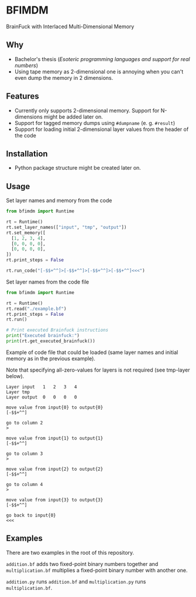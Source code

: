 # BFIMDM

BrainFuck with Interlaced Multi-Dimensional Memory

## Why

- Bachelor's thesis (_Esoteric programming languages and support for real numbers_)
- Using tape memory as 2-dimensional one is annoying when you can't even dump the memory in 2 dimensions.

## Features

- Currently only supports 2-dimensional memory. Support for N-dimensions might be added later on.
- Support for tagged memory dumps using `#dumpname` (e. g. `#result`)
- Support for loading initial 2-dimensional layer values from the header of the code

## Installation

- Python package structure might be created later on.

## Usage

Set layer names and memory from the code

```python
from bfimdm import Runtime

rt = Runtime()
rt.set_layer_names(["input", "tmp", "output"])
rt.set_memory([
  [1, 2, 3, 4],
  [0, 0, 0, 0],
  [0, 0, 0, 0],
])
rt.print_steps = False

rt.run_code("[-$$+^^]>[-$$+^^]>[-$$+^^]>[-$$+^^]<<<")
```

Set layer names from the code file

```python
from bfimdm import Runtime

rt = Runtime()
rt.read("./example.bf")
rt.print_steps = False
rt.run()

# Print executed Brainfuck instructions
print("Executed brainfuck:")
print(rt.get_executed_brainfuck())
```

Example of code file that could be loaded (same layer names and initial memory as in the previous example).

Note that specifying all-zero-values for layers is not required (see tmp-layer below).

```
Layer input   1   2   3   4
Layer tmp
Layer output  0   0   0   0

move value from input{0} to output{0}
[-$$+^^]

go to column 2
>

move value from input{1} to output{1}
[-$$+^^]

go to column 3
>

move value from input{2} to output{2}
[-$$+^^]

go to column 4
>

move value from input{3} to output{3}
[-$$+^^]

go back to input{0}
<<<
```

## Examples

There are two examples in the root of this repository.

`addition.bf` adds two fixed-point binary numbers together and `multiplication.bf` multiplies a fixed-point binary number with another one.

`addition.py` runs `addition.bf` and `multiplication.py` runs `multiplication.bf`.
